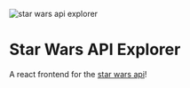 ![star wars api explorer](https://static.wikia.nocookie.net/starwars/images/c/cc/Star-wars-logo-new-tall.jpg/revision/latest?cb=20190313021755)
# Star Wars API Explorer
A react frontend for the [star wars api](https://swapi.dev/)!
